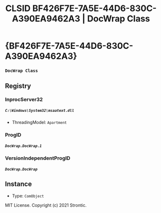 ﻿---
title: "CLSID BF426F7E-7A5E-44D6-830C-A390EA9462A3 | DocWrap Class"
excerpt: What is COM-Object CLSID BF426F7E-7A5E-44D6-830C-A390EA9462A3?
---

# {BF426F7E-7A5E-44D6-830C-A390EA9462A3}

### `DocWrap Class`

## Registry


### InprocServer32

##### `C:\Windows\System32\msaatext.dll`
* ThreadingModel: `Apartment`

### ProgID

##### `DocWrap.DocWrap.1`

### VersionIndependentProgID

##### `DocWrap.DocWrap`

## Instance

* Type: `ComObject`

MIT License. Copyright (c) 2021 Strontic.


